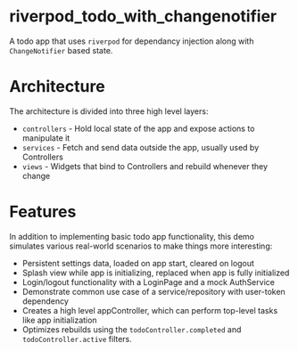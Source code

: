 # riverpod_todo_with_changenotifier

A todo app that uses `riverpod` for dependancy injection along with `ChangeNotifier` based state.

# Architecture
The architecture is divided into three high level layers:
 - `controllers` - Hold local state of the app and expose actions to manipulate it
 - `services` - Fetch and send data outside the app, usually used by Controllers
 - `views` - Widgets that bind to Controllers and rebuild whenever they change

# Features
In addition to implementing basic todo app functionality, this demo simulates various real-world scenarios to make things more interesting:
* Persistent settings data, loaded on app start, cleared on logout
* Splash view while app is initializing, replaced when app is fully initialized
* Login/logout functionality with a LoginPage and a mock AuthService
* Demonstrate common use case of a service/repository with user-token dependency
* Creates a high level appController, which can perform top-level tasks like app initialization
* Optimizes rebuilds using the `todoController.completed` and `todoController.active` filters.
